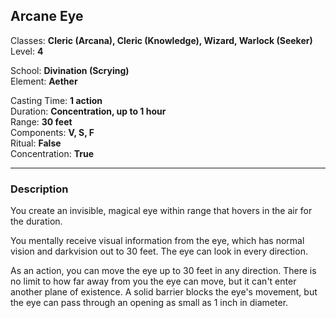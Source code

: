 ## Arcane Eye

Classes: **Cleric (Arcana), Cleric (Knowledge), Wizard, Warlock (Seeker)**  
Level: **4**  

School: **Divination (Scrying)**  
Element: **Aether**  

Casting Time: **1 action**  
Duration: **Concentration, up to 1 hour**  
Range: **30 feet**  
Components: **V, S, F**  
Ritual: **False**  
Concentration: **True**  

------

### Description

You create an invisible, magical eye within range that hovers in the air for the duration.

You mentally receive visual information from the eye, which has normal vision and darkvision out to 30 feet. The eye can look in every direction.

As an action, you can move the eye up to 30 feet in any direction. There is no limit to how far away from you the eye can move, but it can't enter another plane of existence. A solid barrier blocks the eye's movement, but the eye can pass through an opening as small as 1 inch in diameter.